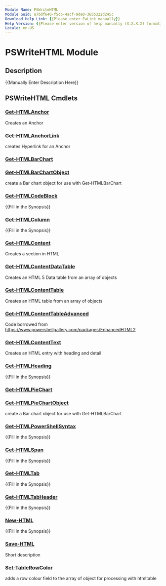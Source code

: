 ```yaml
---
Module Name: PSWriteHTML
Module Guid: a7bdf640-f5cb-4acf-9de0-365b322d245c
Download Help Link: {{Please enter FwLink manually}}
Help Version: {{Please enter version of help manually (X.X.X.X) format}}
Locale: en-US
---
```


# PSWriteHTML Module
## Description
{{Manually Enter Description Here}}

## PSWriteHTML Cmdlets
### [Get-HTMLAnchor](Get-HTMLAnchor.md)
Creates an Anchor

### [Get-HTMLAnchorLink](Get-HTMLAnchorLink.md)
creates Hyperlink for an Anchor

### [Get-HTMLBarChart](Get-HTMLBarChart.md)


### [Get-HTMLBarChartObject](Get-HTMLBarChartObject.md)
create a Bar chart object for use with Get-HTMLBarChart

### [Get-HTMLCodeBlock](Get-HTMLCodeBlock.md)
{{Fill in the Synopsis}}

### [Get-HTMLColumn](Get-HTMLColumn.md)
{{Fill in the Synopsis}}

### [Get-HTMLContent](Get-HTMLContent.md)
Creates a section in HTML

### [Get-HTMLContentDataTable](Get-HTMLContentDataTable.md)
Creates an HTML 5 Data table from an array of objects

### [Get-HTMLContentTable](Get-HTMLContentTable.md)
Creates an HTML table from an array of objects

### [Get-HTMLContentTableAdvanced](Get-HTMLContentTableAdvanced.md)
Code borrowed from https://www.powershellgallery.com/packages/EnhancedHTML2

### [Get-HTMLContentText](Get-HTMLContentText.md)
Creates an HTML entry with heading and detail

### [Get-HTMLHeading](Get-HTMLHeading.md)
{{Fill in the Synopsis}}

### [Get-HTMLPieChart](Get-HTMLPieChart.md)


### [Get-HTMLPieChartObject](Get-HTMLPieChartObject.md)
create a Bar chart object for use with Get-HTMLBarChart

### [Get-HTMLPowerShellSyntax](Get-HTMLPowerShellSyntax.md)
{{Fill in the Synopsis}}

### [Get-HTMLSpan](Get-HTMLSpan.md)
{{Fill in the Synopsis}}

### [Get-HTMLTab](Get-HTMLTab.md)
{{Fill in the Synopsis}}

### [Get-HTMLTabHeader](Get-HTMLTabHeader.md)
{{Fill in the Synopsis}}

### [New-HTML](New-HTML.md)
{{Fill in the Synopsis}}

### [Save-HTML](Save-HTML.md)
Short description

### [Set-TableRowColor](Set-TableRowColor.md)
adds a row colour field to the array of object for processing with htmltable

